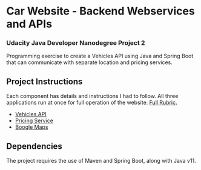 # Car Website - Backend Webservices and APIs
### Udacity Java Developer Nanodegree Project 2

Programming exercise to create a Vehicles API using Java and Spring Boot that can communicate with separate location and pricing services.

## Project Instructions

Each component has details and instructions I had to follow. All three applications
run at once for full operation of the website. [Full Rubric.](https://review.udacity.com/#!/rubrics/2649/view)

- [Vehicles API](vehicles-api/README.md)
- [Pricing Service](pricing-service/README.md)
- [Boogle Maps](boogle-maps/README.md)

## Dependencies

The project requires the use of Maven and Spring Boot, along with Java v11.
